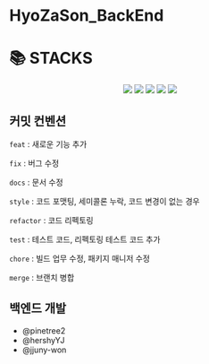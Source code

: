 
<div>
    <h1>HyoZaSon_BackEnd</h1>
</div>

<div><h1>📚 STACKS</h1></div>
<div align=center> 
  <img src="https://img.shields.io/badge/java-f26363?style=for-the-badge&logo=java&logoColor=white"/> 
  <img src="https://img.shields.io/badge/spring-87B8361?style=for-the-badge&logo=spring&logoColor=white"/>
  <img src="https://img.shields.io/badge/mysql-4479A1?style=for-the-badge&logo=mysql&logoColor=white"/>
  <img src="https://img.shields.io/badge/github-181717?style=for-the-badge&logo=github&logoColor=white">
  <img src="https://img.shields.io/badge/react-61DAFB?style=for-the-badge&logo=react&logoColor=black"> 
</div>

## 커밋 컨벤션
`feat` : 새로운 기능 추가

`fix` : 버그 수정

`docs` : 문서 수정

`style` : 코드 포맷팅, 세미콜론 누락, 코드 변경이 없는 경우

`refactor` : 코드 리펙토링

`test` : 테스트 코드, 리펙토링 테스트 코드 추가

`chore` : 빌드 업무 수정, 패키지 매니저 수정

`merge` : 브랜치 병합

## 백엔드 개발 
- @pinetree2
- @hershyYJ
- @jjuny-won